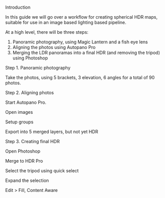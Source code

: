 Introduction

In this guide we will go over a workflow for creating spherical HDR maps, suitable for use in an image based lighting based pipeline.

At a high level, there will be three steps:

1. Panoramic photography, using Magic Lantern and a fish eye lens
2. Aligning the photos using Autopano Pro
3. Merging the LDR panoramas into a final HDR (and removing the tripod) using Photoshop

Step 1. Panoramic photography

Take the photos, using 5 brackets, 3 elevation, 6 angles for a total of 90 photos.

Step 2. Aligning photos

Start Autopano Pro.

Open images

Setup groups

Export into 5 merged layers, but not yet HDR

Step 3. Creating final HDR

Open Photoshop

Merge to HDR Pro

Select the tripod using quick select

Expand the selection

Edit > Fill, Content Aware

